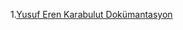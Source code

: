 1.[Yusuf Eren Karabulut Dokümantasyon](https://app.gitbook.com/o/vTiFH2GLctCnEhKJ3uXm/s/vl58gk48mlDHlQ2AF3V9/gelistirici-dokumani/1.-urun-iadesi)
